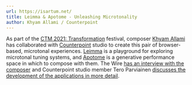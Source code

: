 ```yaml
---
url: https://isartum.net/
title: Leimma & Apotome - Unleashing Microtonality
author: Khyam Allami / Counterpoint
---
```


As part of the [CTM 2021: Transformation](https://www.ctm-festival.de) festival, composer [Khyam Allami](https://twitter.com/KhyamAllami) has collaborated with [Counterpoint](https://ctpt.co/) studio to create this pair of browser-based, microtonal experiences. [Leimma](https://isartum.net/leimma) is a playground for exploring microtonal tuning systems, and [Apotome](https://isartum.net/apotome) is a generative performance space in which to compose with them. The Wire [has an interview with the composer](https://www.thewire.co.uk/in-writing/interviews/unleashing-microtonality-an-interview-with-khyam-allami) and Counterpoint studio member Tero Parviainen [discusses the development of the applications in more detail](https://twitter.com/teropa/status/1354136695021727752).
